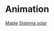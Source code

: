 # Animation
 

<a href="maples/index.htm">Maple</a>
<a href="Solar-System/index.htm">Sistema solar</a>



